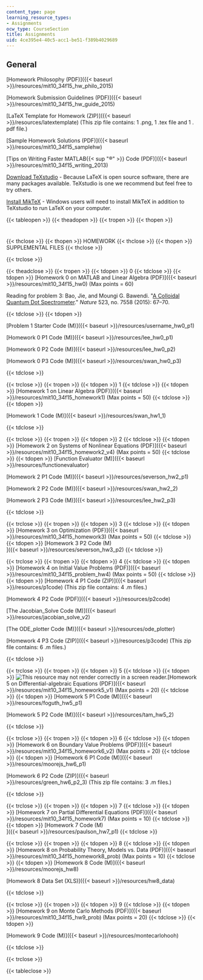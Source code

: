 ```yaml
---
content_type: page
learning_resource_types:
- Assignments
ocw_type: CourseSection
title: Assignments
uid: 4ce395e4-40c5-acc1-be51-f389b4029689
---
```


General
-------

[Homework Philosophy (PDF)]({{< baseurl >}}/resources/mit10_34f15_hw_philo_2015)

[Homework Submission Guidelines (PDF)]({{< baseurl >}}/resources/mit10_34f15_hw_guide_2015)

[LaTeX Template for Homework (ZIP)]({{< baseurl >}}/resources/latextemplate) (This zip file contains: 1 .png, 1 .tex file and 1 . pdf file.)

[Sample Homework Solutions (PDF)]({{< baseurl >}}/resources/mit10_34f15_samplehw)

[Tips on Writing Faster MATLAB{{< sup "®" >}} Code (PDF)]({{< baseurl >}}/resources/mit10_34f15_writing_2013)

[Download TeXstudio](http://www.texstudio.org/) - Because LaTeX is open source software, there are many packages available. TeXstudio is one we recommend but feel free to try others.

[Install MikTeX](https://web.archive.org/web/20161127071614/http://www.howtotex.com/howto/installing-latex-on-windows/) - Windows users will need to install MikTeX in addition to TeXstudio to run LaTeX on your computer.

{{< tableopen >}}
{{< theadopen >}}
{{< tropen >}}
{{< thopen >}}
#
{{< thclose >}}
{{< thopen >}}
HOMEWORK
{{< thclose >}}
{{< thopen >}}
SUPPLEMENTAL FILES
{{< thclose >}}

{{< trclose >}}

{{< theadclose >}}
{{< tropen >}}
{{< tdopen >}}
0
{{< tdclose >}}
{{< tdopen >}}
[Homework 0 on MATLAB and Linear Algebra (PDF)]({{< baseurl >}}/resources/mit10_34f15_hw0) (Max points = 60)

Reading for problem 3: Bao, Jie, and Moungi G. Bawendi. "[A Colloidal Quantum Dot Spectrometer](http://dx.doi.org/10.1038/nature14576)." _Nature_ 523, no. 7558 (2015): 67–70.


{{< tdclose >}}
{{< tdopen >}}


[Problem 1 Starter Code (M)]({{< baseurl >}}/resources/username_hw0_p1)

[Homework 0 P1 Code (M)]({{< baseurl >}}/resources/lee_hw0_p1)

[Homework 0 P2 Code (M)]({{< baseurl >}}/resources/lee_hw0_p2)

[Homework 0 P3 Code (M)]({{< baseurl >}}/resources/swan_hw0_p3)


{{< tdclose >}}

{{< trclose >}}
{{< tropen >}}
{{< tdopen >}}
1
{{< tdclose >}}
{{< tdopen >}}
[Homework 1 on Linear Algebra (PDF)]({{< baseurl >}}/resources/mit10_34f15_homework1) (Max points = 50)
{{< tdclose >}}
{{< tdopen >}}


[Homework 1 Code (M)]({{< baseurl >}}/resources/swan_hw1_1)


{{< tdclose >}}

{{< trclose >}}
{{< tropen >}}
{{< tdopen >}}
2
{{< tdclose >}}
{{< tdopen >}}
[Homework 2 on Systems of Nonlinear Equations (PDF)]({{< baseurl >}}/resources/mit10_34f15_homework2_v4) (Max points = 50)
{{< tdclose >}}
{{< tdopen >}}
[Function Evaluator (M)]({{< baseurl >}}/resources/functionevaluator)

[Homework 2 P1 Code (M)]({{< baseurl >}}/resources/severson_hw2_p1)

[Homework 2 P2 Code (M)]({{< baseurl >}}/resources/swan_hw2_2)

[Homework 2 P3 Code (M)]({{< baseurl >}}/resources/lee_hw2_p3)


{{< tdclose >}}

{{< trclose >}}
{{< tropen >}}
{{< tdopen >}}
3
{{< tdclose >}}
{{< tdopen >}}
[Homework 3 on Optimization (PDF)]({{< baseurl >}}/resources/mit10_34f15_homework3) (Max points = 50)
{{< tdclose >}}
{{< tdopen >}}
[Homework 3 P2 Code (M)  
]({{< baseurl >}}/resources/severson_hw3_p2)
{{< tdclose >}}

{{< trclose >}}
{{< tropen >}}
{{< tdopen >}}
4
{{< tdclose >}}
{{< tdopen >}}
[Homework 4 on Initial Value Problems (PDF)]({{< baseurl >}}/resources/mit10_34f15_problem_hw4) (Max points = 50)
{{< tdclose >}}
{{< tdopen >}}
[Homework 4 P1 Code (ZIP)]({{< baseurl >}}/resources/p1code) (This zip file contains: 4 .m files.)

[Homework 4 P2 Code (PDF)]({{< baseurl >}}/resources/p2code)

[The Jacobian\_Solve Code (M)]({{< baseurl >}}/resources/jacobian_solve_v2)

[The ODE\_plotter Code (M)]({{< baseurl >}}/resources/ode_plotter)

[Homework 4 P3 Code (ZIP)]({{< baseurl >}}/resources/p3code) (This zip file contains: 6 .m files.)


{{< tdclose >}}

{{< trclose >}}
{{< tropen >}}
{{< tdopen >}}
5
{{< tdclose >}}
{{< tdopen >}}
![This resource may not render correctly in a screen reader.](/images/inacessible.gif)[Homework 5 on Differential-algebraic Equations (PDF)]({{< baseurl >}}/resources/mit10_34f15_homework5_v1) (Max points = 20)
{{< tdclose >}}
{{< tdopen >}}
[Homework 5 P1 Code (M)]({{< baseurl >}}/resources/foguth_hw5_p1)

[Homework 5 P2 Code (M)]({{< baseurl >}}/resources/tam_hw5_2)


{{< tdclose >}}

{{< trclose >}}
{{< tropen >}}
{{< tdopen >}}
6
{{< tdclose >}}
{{< tdopen >}}
[Homework 6 on Boundary Value Problems (PDF)]({{< baseurl >}}/resources/mit10_34f15_homework6_v2) (Max points = 20)
{{< tdclose >}}
{{< tdopen >}}
[Homework 6 P1 Code (M)]({{< baseurl >}}/resources/moorejs_hw6_p1)

[Homework 6 P2 Code (ZIP)]({{< baseurl >}}/resources/green_hw6_p2_3) (This zip file contains: 3 .m files.)


{{< tdclose >}}

{{< trclose >}}
{{< tropen >}}
{{< tdopen >}}
7
{{< tdclose >}}
{{< tdopen >}}
[Homework 7 on Partial Differential Equations (PDF)]({{< baseurl >}}/resources/mit10_34f15_homework7) (Max points = 10)
{{< tdclose >}}
{{< tdopen >}}
[Homework 7 Code (M)  
]({{< baseurl >}}/resources/paulson_hw7_p1)
{{< tdclose >}}

{{< trclose >}}
{{< tropen >}}
{{< tdopen >}}
8
{{< tdclose >}}
{{< tdopen >}}
[Homework 8 on Probability Theory, Models vs. Data (PDF)]({{< baseurl >}}/resources/mit10_34f15_homework8_prob) (Max points = 10)
{{< tdclose >}}
{{< tdopen >}}
[Homework 8 Code (M)]({{< baseurl >}}/resources/moorejs_hw8)

[Homework 8 Data Set (XLS)]({{< baseurl >}}/resources/hw8_data)


{{< tdclose >}}

{{< trclose >}}
{{< tropen >}}
{{< tdopen >}}
9
{{< tdclose >}}
{{< tdopen >}}
[Homework 9 on Monte Carlo Methods (PDF)]({{< baseurl >}}/resources/mit10_34f15_hw9_prob) (Max points = 20)
{{< tdclose >}}
{{< tdopen >}}


[Homework 9 Code (M)]({{< baseurl >}}/resources/montecarlohooh)


{{< tdclose >}}

{{< trclose >}}

{{< tableclose >}}